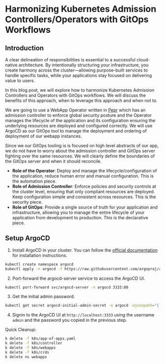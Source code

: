 # Harmonizing Kubernetes Admission Controllers/Operators with GitOps Workflows

## Introduction

A clear delineation of responsibilities is essential to a successful cloud-native architecture. By intentionally structuring your infrastructure, you create harmony across the cluster—allowing purpose-built services to handle specific tasks, while your applications stay focused on delivering value to users.

In this blog post, we will explore how to harmonize Kubernetes Admission Controllers and Operators with GitOps workflows. We will discuss the benefits of this approach, when to leverage this approach and when not to.

We are going to use a WebApp Operator written in [Pepr](https://github.com/defenseunicorns/pepr) which has an admission controller to enforce global security posture and the Operator manages the lifecycle of the application and its configuration ensuring the underlying resources are deployed and configured correctly. We will use ArgoCD as our GitOps tool to manage the deployment and ordering of deployment of our webapp instances.

Since we our GitOps tooling is is focused on high level abstracts of our app, we do not have to worry about the admission controller and GitOps server fighting over the same resources. We will clearly define the boundaries of the GitOps server and when it should reconcile.

- **Role of the Operator**: Deploy and manage the lifecycle/configuration of the application, reduce human error and manual configuration. This is the automation piece. 
- **Role of Admission Controller**: Enforce policies and security controls at the cluster level, ensuring that only compliant resources are deployed. Keep configuration simple and consistent across resources. This is the security piece.
- **Role of GitOps**: Provide a single source of truth for your application and infrastructure, allowing you to manage the entire lifecycle of your application from development to production. This is the declarative piece.

## Setup ArgoCD

1. Install ArgoCD in your cluster. You can follow the [official documentation](https://argo-cd.readthedocs.io/en/stable/getting_started/) for installation instructions.

```bash
kubectl create namespace argocd
kubectl apply -n argocd -f https://raw.githubusercontent.com/argoproj/argo-cd/stable/manifests/install.yaml
```

2. Port-forward the argocd-server service to access the ArgoCD UI.

```bash
kubectl port-forward svc/argocd-server -n argocd 3333:80 
```

3. Get the initial admin password.

```bash
kubectl get secret argocd-initial-admin-secret -n argocd -ojsonpath="{.data.password}" | base64 -d | pbcopy
```

4. Signin  to the ArgoCD UI at `http://localhost:3333` using the username `admin` and the password you copied in the previous step.



Quick Cleanup:
```bash
k delete -f k8s/app-of-apps.yaml   
k delete -f k8s/controller
k delete -f k8s/webapps 
k delete -f k8s/crds
k delete ns webapps 
```
